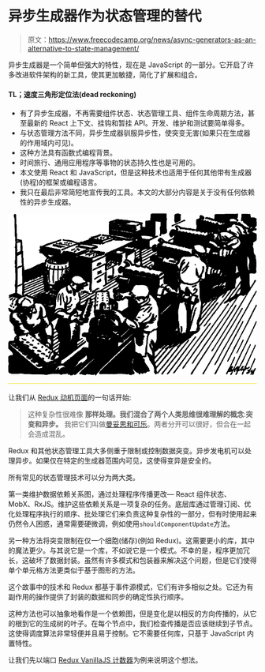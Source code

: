 # 异步生成器作为状态管理的替代

> 原文：<https://www.freecodecamp.org/news/async-generators-as-an-alternative-to-state-management/>

异步生成器是一个简单但强大的特性，现在是 JavaScript 的一部分。它开启了许多改进软件架构的新工具，使其更加敏捷，简化了扩展和组合。

#### TL；速度三角形定位法(dead reckoning)

*   有了异步生成器，不再需要组件状态、状态管理工具、组件生命周期方法，甚至最新的 React 上下文、挂钩和暂挂 API。开发、维护和测试要简单得多。
*   与状态管理方法不同，异步生成器驯服异步性，使突变无害(如果只在生成器的作用域内可见)。
*   这种方法具有函数式编程背景。
*   时间旅行、通用应用程序等事物的状态持久性也是可用的。
*   本文使用 React 和 JavaScript，但是这种技术也适用于任何其他带有生成器(协程)的框架或编程语言。
*   我只在最后非常简短地宣传我的工具。本文的大部分内容是关于没有任何依赖性的异步生成器。

![1*KlSEFFBTjyZKovSoQ0NnEw](img/6520af49b9b49f01ebea16adb220edc3.png)![1*ZrJKJqBsksWd-8uKM9OvgA](img/617110aadad250c7aa2464d5b5034c23.png)

让我们从 [Redux 动机页面](https://redux.js.org/introduction/motivation)的一句话开始:

> 这种复杂性很难像 ****那样处理。我们混合了两个人类思维很难理解的概念****:****突变和异步。**** 我把它们叫做[曼妥思和可乐](https://en.wikipedia.org/wiki/Diet_Coke_and_Mentos_eruption)。两者分开可以很好，但合在一起会造成混乱。

Redux 和其他状态管理工具大多侧重于限制或控制数据突变。异步发电机可以处理异步。如果仅在特定的生成器范围内可见，这使得变异是安全的。

所有常见的状态管理技术可以分为两大类。

第一类维护数据依赖关系图，通过处理程序传播更改— React 组件状态、MobX、RxJS。维护这些依赖关系是一项复杂的任务。底层库通过管理订阅、优化处理程序执行的顺序、批处理它们来负责这种复杂性的一部分，但有时使用起来仍然令人困惑，通常需要硬微调，例如使用`shouldComponentUpdate`方法。

另一种方法将突变限制在仅一个细胞(储存)(例如 Redux)。这需要更小的库，其中的魔法更少。与其说它是一个库，不如说它是一个模式。不幸的是，程序更加冗长，这破坏了数据封装。虽然有许多模式和包装器来解决这个问题，但是它们使得单个单元格方法更类似于基于图形的方法。

这个故事中的技术和 Redux 都基于事件源模式，它们有许多相似之处。它还为有副作用的操作提供了封装的数据和同步的确定性执行顺序。

这种方法也可以抽象地看作是一个依赖图，但是变化是以相反的方向传播的，从它的根到它的生成树的叶子。在每个节点中，我们检查传播是否应该继续到子节点。这使得调度算法非常轻便并且易于控制。它不需要任何库，只基于 JavaScript 内置特性。

让我们先以端口 [Redux VanillaJS 计数器](https://github.com/reduxjs/redux/blob/master/examples/counter-vanilla/index.html)为例来说明这个想法。